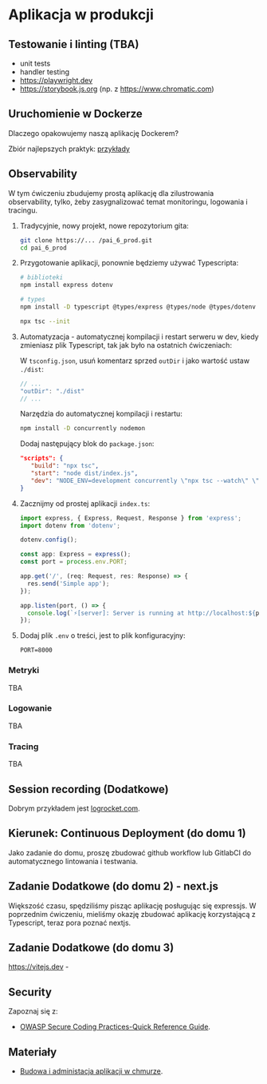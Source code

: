 # Aplikacja w produkcji

## Testowanie i linting (TBA)

- unit tests
- handler testing
- https://playwright.dev
- https://storybook.js.org (np. z https://www.chromatic.com)

## Uruchomienie w Dockerze

Dlaczego opakowujemy naszą aplikację Dockerem?

Zbiór najlepszych praktyk: [przykłady](https://github.com/wojciech12/workshop_kubernetes_and_cloudnative/tree/master/00_docker)

## Observability

W tym ćwiczeniu zbudujemy prostą aplikację dla zilustrowania observability, tylko, żeby zasygnalizować temat monitoringu, logowania i tracingu.


1. Tradycyjnie, nowy projekt, nowe repozytorium gita:

   ```bash
   git clone https://... /pai_6_prod.git
   cd pai_6_prod
   ```

2. Przygotowanie aplikacji, ponownie będziemy używać Typescripta:

   ```bash
   # biblioteki
   npm install express dotenv

   # types
   npm install -D typescript @types/express @types/node @types/dotenv ts-node
   ```

   ```bash
   npx tsc --init
   ```

3. Automatyzacja - automatycznej kompilacji i restart serweru w dev, kiedy zmieniasz plik Typescript, tak jak było na ostatnich ćwiczeniach:

   W `tsconfig.json`, usuń komentarz sprzed `outDir` i jako wartość ustaw `./dist`:

   ```javascript
   // ...
   "outDir": "./dist"
   // ...
   ```

   Narzędzia do automatycznej kompilacji i restartu:

   ```bash
   npm install -D concurrently nodemon
   ```

   Dodaj następujący blok do `package.json`:

   ```json
   "scripts": {
      "build": "npx tsc",
      "start": "node dist/index.js",
      "dev": "NODE_ENV=development concurrently \"npx tsc --watch\" \"nodemon -q dist/index.js\""
   }
   ```

4. Zacznijmy od prostej aplikacji `index.ts`:

   ```typescript
   import express, { Express, Request, Response } from 'express';
   import dotenv from 'dotenv';

   dotenv.config();

   const app: Express = express();
   const port = process.env.PORT;

   app.get('/', (req: Request, res: Response) => {
     res.send('Simple app');
   });

   app.listen(port, () => {
     console.log(`⚡️[server]: Server is running at http://localhost:${port}`);
   });
   ```

5. Dodaj plik `.env` o treści, jest to plik konfiguracyjny:

   ```text
   PORT=8000
   ```

### Metryki

TBA

### Logowanie

TBA

### Tracing

TBA

## Session recording (Dodatkowe)

Dobrym przykładem jest [logrocket.com](https://logrocket.com).

## Kierunek: Continuous Deployment (do domu 1)

Jako zadanie do domu, proszę zbudować github workflow lub GitlabCI do automatycznego lintowania i testwania.

## Zadanie Dodatkowe (do domu 2) - next.js

Większość czasu, spędziliśmy pisząc aplikację posługując się expressjs. W poprzednim ćwiczeniu, mieliśmy okazję zbudować aplikację korzystającą z Typescript, teraz pora poznać nextjs.

## Zadanie Dodatkowe (do domu 3)

https://vitejs.dev -

## Security

Zapoznaj się z:

- [OWASP Secure Coding Practices-Quick Reference Guide](https://owasp.org/www-project-secure-coding-practices-quick-reference-guide/).

## Materiały

- [Budowa i administacja aplikacji w chmurze](https://github.com/wojciech11/se_cloud_app_administration_and_development).
